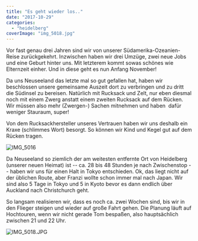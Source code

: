 ```yaml
---
title: "Es geht wieder los.."
date: "2017-10-29"
categories: 
  - "heidelberg"
coverImage: "img_5018.jpg"
---
```


Vor fast genau drei Jahren sind wir von unserer Südamerika-Ozeanien-Reise zurückgekehrt. Inzwischen haben wir drei Umzüge, zwei neue Jobs und eine Geburt hinter uns. Mit letzterem kommt sowas schönes wie Elternzeit einher. Und in diese geht es nun Anfang November!

Da uns Neuseeland das letzte mal so gut gefallen hat, haben wir beschlossen unsere gemeinsame Auszeit dort zu verbringen und zu dritt die Südinsel zu bereisen. Natürlich mit Rucksack und Zelt, nur eben diesmal noch mit einem Zwerg anstatt einem zweiten Rucksack auf dem Rücken. Wir müssen also mehr (Zwergen-) Sachen mitnehmen und haben  dafür weniger Stauraum, super!

Von dem Rucksackhersteller unseres Vertrauen haben wir uns deshalb ein Kraxe (schlimmes Wort) besorgt. So können wir Kind und Kegel gut auf dem Rücken tragen.

![IMG_5016](images/img_5016.jpg)

Da Neuseeland so ziemlich der am weitesten entfernte Ort von Heidelberg (unserer neuen Heimat) ist -- ca. 28 bis 48 Stunden je nach Zwischenstop -- haben wir uns für einen Halt in Tokyo entschieden. Ok, das liegt nicht auf der üblichen Route, aber Franzi wollte schon immer mal nach Japan. Wir sind also 5 Tage in Tokyo und 5 in Kyoto bevor es dann endlich über Auckland nach Christchurch geht.

So langsam realisieren wir, dass es noch ca. zwei Wochen sind, bis wir in den Flieger steigen und wieder auf große Fahrt gehen. Die Planung läuft auf Hochtouren, wenn wir nicht gerade Tom bespaßen, also hauptsächlich zwischen 21 und 22 Uhr.

![IMG_5018.JPG](images/img_5018.jpg)
